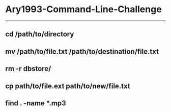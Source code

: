 # Ary1993-Command-Line-Challenge
---
cd /path/to/directory
---
mv /path/to/file.txt /path/to/destination/file.txt
---
 rm -r dbstore/
 ---
 cp path/to/file.ext path/to/new/file.txt
 ---
 find . -name *.mp3
 ---
